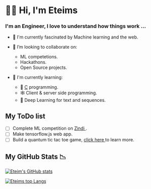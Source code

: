 # 👋🏿 Hi, I'm Eteims 

### I'm an Engineer, I love to understand how things work ...

- 🔭 I'm currently fascinated by Machine learning and the web.
- 👯 I’m looking to collaborate on:
   -  ML competetions.
   -  Hackathons.
   -  Open Source projects.
  
- 🌱 I'm currently learning:
   + 💾 [C](https://github.com/EteimZ/Let_See) programming.
   + 🕸️ Client & server side programming.
   + 🧠 Deep Learning for text and sequences.



## My ToDo list
- [ ] Complete ML competition on [ Zindi ](https://zindi.africa/competitions/ai4d-yoruba-machine-translation-challenge).
- [ ] Make tensorflow.js web app.
- [ ] Build a quantum tic tac toe game, [ click here ](https://en.wikipedia.org/wiki/Quantum_tic-tac-toe) to  learn more.

## My GitHub Stats 📉

[![Eteim's GitHub stats](https://github-readme-stats.vercel.app/api?username=eteimz&show_icons=true&theme=dark)](https://github.com/anuraghazra/github-readme-stats)

[![Eteims top Langs](https://github-readme-stats.vercel.app/api/top-langs/?username=eteimz&theme=dark&langs_count=10&layout=compact)](https://github.com/anuraghazra/github-readme-stats)
